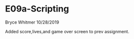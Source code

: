 ﻿# E09a-Scripting

Bryce Whitmer 10/28/2019

Added score,lives,and game over screen to prev assignment.